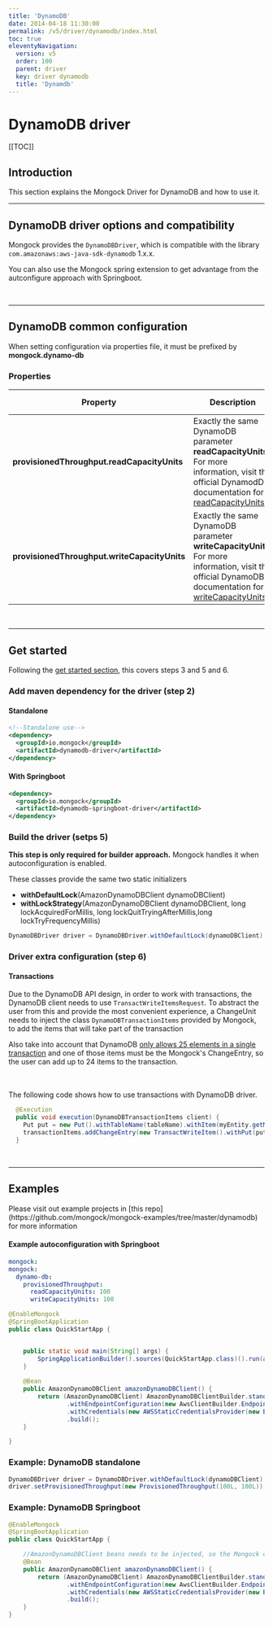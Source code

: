 ```yaml
---
title: 'DynamoDB' 
date: 2014-04-18 11:30:00 
permalink: /v5/driver/dynamodb/index.html
toc: true
eleventyNavigation:
  version: v5
  order: 100 
  parent: driver
  key: driver dynamodb 
  title: 'Dynamdb'
---
```

<h1 class="title">DynamoDB driver</h1>

[[TOC]]

## Introduction
This section explains the Mongock Driver for DynamoDB and how to use it.
<br />

-------------------------------------------

## DynamoDB driver options and compatibility

Mongock provides the `DynamoDBDriver`, which is compatible with the library `com.amazonaws:aws-java-sdk-dynamodb` 1.x.x.

You can also use the Mongock spring extension to get advantage from the autconfigure approach with Springboot.

<br />

-------------------------------------------

## DynamoDB common configuration

<p class="tipAlt">When setting configuration via properties file, it must be prefixed by <b>mongock.dynamo-db</b></p>

### Properties


| Property           | Description                                                                                  | Type                | Default value |
| -------------------|----------------------------------------------------------------------------------------------|---------------------|---------------|
| **provisionedThroughput.readCapacityUnits**   | Exactly the same DynamoDB parameter **readCapacityUnits**. For more information, visit the official DynamodDB documentation for [readCapacityUnits](https://docs.aws.amazon.com/amazondynamodb/latest/developerguide/HowItWorks.ReadWriteCapacityMode.html/).  | Long      |`50` |  
| **provisionedThroughput.writeCapacityUnits**    | Exactly the same DynamoDB parameter **writeCapacityUnits**. For more information, visit the official DynamoDB documentation for [writeCapacityUnits](https://docs.aws.amazon.com/amazondynamodb/latest/developerguide/HowItWorks.ReadWriteCapacityMode.html/).  | Long      | `50` |

<br />

------------------------------------------- 


## Get started 
Following the [get started section](/v5/get-started#steps-to-run-mongock), this covers steps 3 and 5 and 6.

### Add maven dependency for the driver (step 2)

#### Standalone 
```xml
<!--Standalone use-->
<dependency>
  <groupId>io.mongock</groupId>
  <artifactId>dynamodb-driver</artifactId>
</dependency>

```

#### With Springboot 
```xml
<dependency>
  <groupId>io.mongock</groupId>
  <artifactId>dynamodb-springboot-driver</artifactId>
</dependency>
```

### Build the driver (setps 5)

<p class="successAlt"><b>This step is only required for builder approach.</b> Mongock handles it when autoconfiguration is enabled.</p>
These classes provide the same two static initializers

- **withDefaultLock**(AmazonDynamoDBClient dynamoDBClient)
- **withLockStrategy**(AmazonDynamoDBClient dynamoDBClient, long lockAcquiredForMillis, long lockQuitTryingAfterMillis,long lockTryFrequencyMillis)

```java
DynamoDBDriver driver = DynamoDBDriver.withDefaultLock(dynamoDBClient);
```

### Driver extra configuration (step 6)

#### Transactions
Due to the DynamoDB API design, in order to work with transactions, the DynamoDB client needs to use `TransactWriteItemsRequest`. To abstract the user from this and provide the most convenient experience, a ChangeUnit needs to inject the class `DynamoDBTransactionItems` provided by Mongock, to add the items that will take part of the transaction

Also take into account that DynamoDB [only allows 25 elements in a single transaction](https://docs.aws.amazon.com/amazondynamodb/latest/developerguide/transaction-apis.html) and one of those items must be the Mongock's ChangeEntry, so the user can add up to 24 items to the transaction.


<br /><br />
The following code shows how to use transactions with DynamoDB driver.
```java
  @Execution
  public void execution(DynamoDBTransactionItems client) {
    Put put = new Put().withTableName(tableName).withItem(myEntity.getMapTtributes());
    transactionItems.addChangeEntry(new TransactWriteItem().withPut(put))
  }
```

<br />

-------------------------------------------


## Examples 
<p class="successAlt">Please visit out example projects in [this repo](https://github.com/mongock/mongock-examples/tree/master/dynamodb) for more information</p>



#### Example autoconfiguration with Springboot

```yaml
mongock:
mongock:
  dynamo-db:
    provisionedThroughput:
      readCapacityUnits: 100
      writeCapacityUnits: 100
```

```java
@EnableMongock
@SpringBootApplication
public class QuickStartApp {


    public static void main(String[] args) {
        SpringApplicationBuilder().sources(QuickStartApp.class)().run(args);
    }
    
    @Bean
    public AmazonDynamoDBClient amazonDynamoDBClient() {
        return (AmazonDynamoDBClient) AmazonDynamoDBClientBuilder.standard()
                .withEndpointConfiguration(new AwsClientBuilder.EndpointConfiguration(SERVICE_ENDPOINT, REGION))
                .withCredentials(new AWSStaticCredentialsProvider(new BasicAWSCredentials(ACCESS_KEY, SECRET_KEY)))
                .build();
    }

}
```

### Example: DynamoDB standalone
```java
DynamoDBDriver driver = DynamoDBDriver.withDefaultLock(dynamoDBClient);
driver.setProvisionedThroughput(new ProvisionedThroughput(100L, 100L));
```


### Example: DynamoDB Springboot
```java
@EnableMongock
@SpringBootApplication
public class QuickStartApp {

    //AmazonDynamoDBClient beans needs to be injected, so the Mongock context can build the driver
    @Bean
    public AmazonDynamoDBClient amazonDynamoDBClient() {
        return (AmazonDynamoDBClient) AmazonDynamoDBClientBuilder.standard()
                .withEndpointConfiguration(new AwsClientBuilder.EndpointConfiguration(SERVICE_ENDPOINT, REGION))
                .withCredentials(new AWSStaticCredentialsProvider(new BasicAWSCredentials(ACCESS_KEY, SECRET_KEY)))
                .build();
    }
}
```
